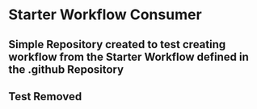 # Starter Workflow Consumer

## Simple Repository created to test creating workflow from the Starter Workflow defined in the .github Repository
## Test Removed
